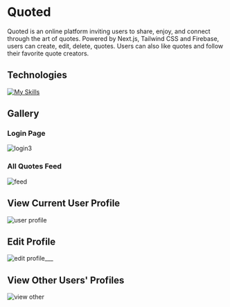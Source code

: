 # Quoted

Quoted is an online platform inviting users to share, enjoy, and connect through the art of quotes. Powered by Next.js, Tailwind CSS and Firebase, users can create, edit, delete, quotes. Users can also like quotes and follow their favorite quote creators.

## Technologies
[![My Skills](https://skillicons.dev/icons?i=js,nextjs,tailwind,firebase,html,css)](https://skillicons.dev)

## Gallery

### Login Page
![login3](https://github.com/johnny-2123/Quoted/assets/95261336/8f3e6f05-a87a-447b-8d12-723fd70489f8)

### All Quotes Feed
![feed](https://github.com/johnny-2123/Quoted/assets/95261336/befee45d-c262-4e17-80b2-2933aa4912b6)

## View Current User Profile
![user profile](https://github.com/johnny-2123/Quoted/assets/95261336/239eac49-6452-428c-983f-3dcd5a90e33f)

## Edit Profile
![edit profile___](https://github.com/johnny-2123/Quoted/assets/95261336/a4af6888-baae-4e61-ba3b-8fc0dfd1f863)

## View Other Users' Profiles
![view other ](https://github.com/johnny-2123/Quoted/assets/95261336/e95c7254-d2aa-4445-bb91-b1a6c0aafada)


